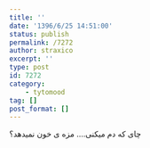 ```yaml
---
title: ''
date: '1396/6/25 14:51:00'
status: publish
permalink: /7272
author: straxico
excerpt: ''
type: post
id: 7272
category:
    - tytomood
tag: []
post_format: []
---
```

چای که دم میکنی…. مزه ی خون نمیدهد؟